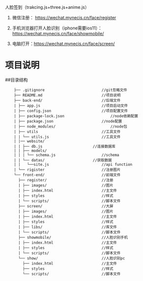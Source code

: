 人脸签到（trakcing.js+three.js+anime.js）

1. 微信注册： https://wechat.mynecis.cn/face/register

2. 手机浏览器打开人脸识别（iphone需要ios11）：
https://wechat.mynecis.cn/face/showmobile/

3. 电脑打开：https://wechat.mynecis.cn/face/screen/

# 项目说明

##目录结构

```
	├── .gitignore 							//git忽略文件
	├── README.md 							//项目说明
	├── back-end/ 							//后端文件
	| ├── app.js 							//项目启动文件
	| ├── config.json 						//项目配置文件
	| ├── package-lock.json 					//node依赖配置
	| ├── package.json 						//node配置
	| ├── node_modules/ 						//node包
	| ├── utils 							//工具文件
	| |	└── utils.js						//工具文件
	| |── website/
	| |	├── db.js 						//连接数据库
	| |	├── models/
	| |	| └── schema.js 					//schema
	| |	└── datas/						//获取数据
	| |	  └──site.js 						//api function
	| └── rigister 						    //注册图片
	└── front-end/							//前端文件
	  ├── register/							//注册
	  |	├── images/ 						//图片
	  |	├── index.html						//主文件
	  |	├── styles 							//样式
	  |	└── scripts/						//脚本文件
	  ├── screen/							//大屏
	  |	├── images/ 						//图片
	  |	├── index.html						//主文件
	  |	├── styles 							//样式
  	  |	├── libs/							//库文件
	  |	└── scripts/						//脚本文件
	  ├── showmobile/						//人脸识别手机
	  |	├── index.html						//主文件
	  |	├── styles 							//样式
	  |	└── scripts/						//脚本文件
  	  └── show/						        //人脸识别pc
	  	├── index.html						//主文件
	  	├── styles 							//样式
	  	└── scripts/						//脚本文件

```
